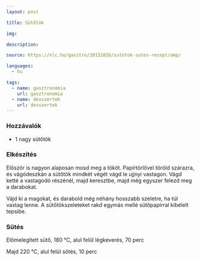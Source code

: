 ```yaml
---
layout: post

title: Sütőtök

img:

description:

source: https://nlc.hu/gasztro/20151026/sutotok-sutes-recept/amp/

languages:
  - hu

tags:
  - name: gasztronómia
    url: gasztronomia
  - name: desszertek
    url: desszertek
---
```


### Hozzávalók
 - 1 nagy sütőtök


### Elkészítés
Először is nagyon alaposan mosd meg a tököt. Papírtörlővel töröld szárazra, és 
 vágódeszkán a sütőtök mindkét végét vágd le ujjnyi vastagon. Vágd ketté a 
 vastagodó részénél, majd keresztbe, majd még egyszer felezd meg a darabokat.

Vájd ki a magokat, és darabold még néhány hosszabb szeletre, ha túl vastag 
 lenne. A sütőtökszeleteket rakd egymás mellé sütőpapírral kibélelt tepsibe.


### Sütés
Előmelegített sütő, 180 °C, alul felül légkeverés, 70 perc

Majd 220 °C, alul felül sötés, 10 perc
